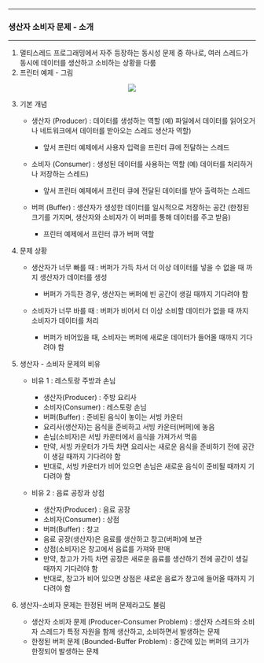 -----
### 생산자 소비자 문제 - 소개
-----
1. 멀티스레드 프로그래밍에서 자주 등장하는 동시성 문제 중 하나로, 여러 스레드가 동시에 데이터를 생산하고 소비하는 상황을 다룸
2. 프린터 예제 - 그림
<div align="center">
<img src="https://github.com/user-attachments/assets/3403cbf6-90ed-4f29-bff9-913e58da7dac">
</div>

3. 기본 개념
   - 생산자 (Producer) : 데이터를 생성하는 역할 (예) 파일에서 데이터를 읽어오거나 네트워크에서 데이터를 받아오는 스레드 생산자 역할)
     + 앞서 프린터 예제에서 사용자 입력을 프린터 큐에 전달하는 스레드

   - 소비자 (Consumer) : 생성된 데이터를 사용하는 역할 (예) 데이터를 처리하거나 저장하는 스레드)
     + 앞서 프린터 예제에서 프린터 큐에 전달된 데이터를 받아 출력하는 스레드

   - 버퍼 (Buffer) : 생산자가 생성한 데이터를 일시적으로 저장하는 공간 (한정된 크기를 가지며, 생산자와 소비자가 이 버퍼를 통해 데이터를 주고 받음)
     + 프린터 예제에서 프린터 큐가 버퍼 역할

4. 문제 상황
   - 생산자가 너무 빠를 때 : 버퍼가 가득 차서 더 이상 데이터를 넣을 수 없을 때 까지 생산자가 데이터를 생성
     + 버퍼가 가득찬 경우, 생산자는 버퍼에 빈 공간이 생길 때까지 기다려야 함

   - 소비자가 너무 바를 때 : 버퍼가 비어서 더 이상 소비할 데이터가 없을 때 까지 소비자가 데이터를 처리
     + 버퍼가 비어있을 때, 소비자는 버퍼에 새로운 데이터가 들어올 때까지 기다려야 함

5. 생산자 - 소비자 문제의 비유
   - 비유 1 : 레스토랑 주방과 손님
     + 생산자(Producer) : 주방 요리사
     + 소비자(Consumer) : 레스토랑 손님
     + 버퍼(Buffer) : 준비된 음식이 놓이는 서빙 카운터
     + 요리사(생산자)는 음식을 준비하고 서빙 카운터(버퍼)에 놓음
     + 손님(소비자)은 서빙 카운터에서 음식을 가져가서 먹음
     + 만약, 서빙 카운터가 가득 차면 요리사는 새로운 음식을 준비하기 전에 공간이 생길 때까지 기다려야 함
     + 반대로, 서빙 카운터가 비어 있으면 손님은 새로운 음식이 준비될 때까지 기다려야 함

   - 비유 2 : 음료 공장과 상점
     + 생산자(Producer) : 음료 공장
     + 소비자(Consumer) : 상점
     + 버퍼(Buffer) : 창고
     + 음료 공장(생산자)은 음료를 생산하고 창고(버퍼)에 보관
     + 상점(소비자)은 창고에서 음료를 가져와 판매
     + 만약, 창고가 가득 차면 공장은 새로운 음료를 생산하기 전에 공간이 생길 때까지 기다려야 함
     + 반대로, 창고가 비어 있으면 상점은 새로운 음료가 창고에 들어올 때까지 기다려야 함

6. 생산자-소비자 문제는 한정된 버퍼 문제라고도 불림
   - 생산자 소비자 문제 (Producer-Consumer Problem) : 생산자 스레드와 소비자 스레드가 특정 자원을 함께 생산하고, 소비하면서 발생하는 문제
   - 한정된 버퍼 문제 (Bounded-Buffer Problem) : 중간에 있는 버퍼의 크기가 한정되어 발생하는 문제
